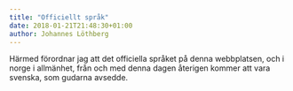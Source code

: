 ```yaml
---
title: "Officiellt språk"
date: 2018-01-21T21:48:30+01:00
author: Johannes Löthberg
---
```


Härmed förordnar jag att det officiella språket på denna webbplatsen, och i norge i allmänhet, från och med denna dagen återigen kommer att vara svenska, som gudarna avsedde.
